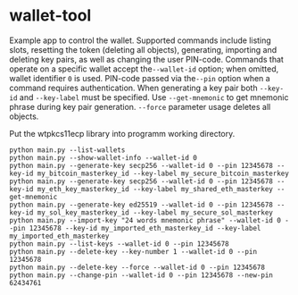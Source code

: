 # wallet-tool
Example app to control the wallet. Supported commands include listing slots,
resetting the token (deleting all objects), generating, importing and deleting 
key pairs, as well as changing the user PIN-code. Commands that operate on a 
specific wallet accept the``--wallet-id`` option; when omitted, wallet 
identifier ``0`` is used. PIN-code passed via the``--pin`` option when a command 
requires authentication. When generating a key pair both ``--key-id`` and 
``--key-label`` must be specified. Use ``--get-mnemonic`` to get mnemonic phrase 
during key pair generation. ``--force`` parameter usage deletes all objects. 

Put the wtpkcs11ecp library into programm working directory.

```
python main.py --list-wallets
python main.py --show-wallet-info --wallet-id 0
python main.py --generate-key secp256 --wallet-id 0 --pin 12345678 --key-id my_bitcoin_masterkey_id --key-label my_secure_bitcoin_masterkey
python main.py --generate-key secp256 --wallet-id 0 --pin 12345678 --key-id my_eth_key_masterkey_id --key-label my_shared_eth_masterkey --get-mnemonic
python main.py --generate-key ed25519 --wallet-id 0 --pin 12345678 --key-id my_sol_key_masterkey_id --key-label my_secure_sol_masterkey
python main.py --import-key "24 words mnemonic phrase" --wallet-id 0 --pin 12345678 --key-id my_imported_eth_masterkey_id --key-label my_imported_eth_masterkey
python main.py --list-keys --wallet-id 0 --pin 12345678
python main.py --delete-key --key-number 1 --wallet-id 0 --pin 12345678
python main.py --delete-key --force --wallet-id 0 --pin 12345678
python main.py --change-pin --wallet-id 0 --pin 12345678 --new-pin 62434761
```
